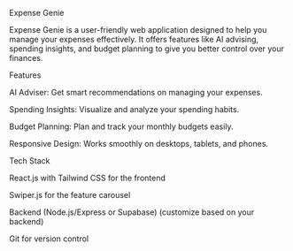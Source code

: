 Expense Genie

Expense Genie is a user-friendly web application designed to help you manage your expenses effectively. It offers features like AI advising, spending insights, and budget planning to give you better control over your finances.

Features

AI Adviser: Get smart recommendations on managing your expenses.

Spending Insights: Visualize and analyze your spending habits.

Budget Planning: Plan and track your monthly budgets easily.

Responsive Design: Works smoothly on desktops, tablets, and phones.

Tech Stack

React.js with Tailwind CSS for the frontend

Swiper.js for the feature carousel

Backend (Node.js/Express or Supabase) (customize based on your backend)

Git for version control

